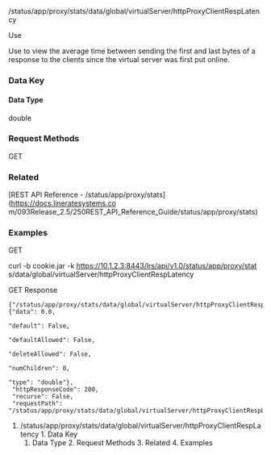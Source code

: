 ##
/status/app/proxy/stats/data/global/virtualServer/httpProxyClientRespLatency

Use

Use to view the average time between sending the first and last bytes of a
response to the clients since the virtual server was first put online.

### Data Key

#### Data Type

double

### Request Methods

GET

### Related

[REST API Reference - /status/app/proxy/stats](https://docs.lineratesystems.co
m/093Release_2.5/250REST_API_Reference_Guide/status/app/proxy/stats)

### Examples

GET

curl -b cookie.jar -k https://10.1.2.3:8443/lrs/api/v1.0/status/app/proxy/stat
s/data/global/virtualServer/httpProxyClientRespLatency

GET Response

    
    
    {"/status/app/proxy/stats/data/global/virtualServer/httpProxyClientRespLatency": {"data": 0.0,
                                                                                    "default": False,
                                                                                    "defaultAllowed": False,
                                                                                    "deleteAllowed": False,
                                                                                    "numChildren": 0,
                                                                                    "type": "double"},
     "httpResponseCode": 200,
     "recurse": False,
     "requestPath": "/status/app/proxy/stats/data/global/virtualServer/httpProxyClientRespLatency"}
    

  1. /status/app/proxy/stats/data/global/virtualServer/httpProxyClientRespLatency
    1. Data Key
      1. Data Type
    2. Request Methods
    3. Related
    4. Examples

